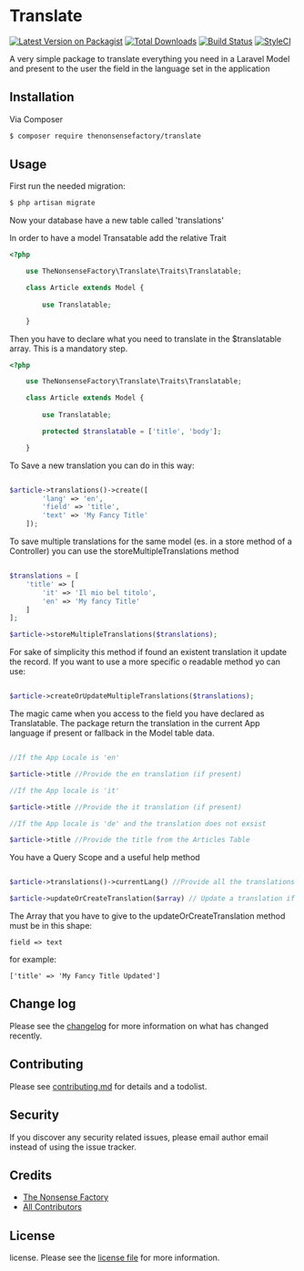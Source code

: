 # Translate

[![Latest Version on Packagist][ico-version]][link-packagist]
[![Total Downloads][ico-downloads]][link-downloads]
[![Build Status][ico-travis]][link-travis]
[![StyleCI][ico-styleci]][link-styleci]

A very simple package to translate everything you need in a Laravel Model and present to the user the field in the language set in the application

## Installation

Via Composer

``` bash
$ composer require thenonsensefactory/translate
```

## Usage

First run the needed migration:

``` bash
$ php artisan migrate
```
Now your database have a new table called 'translations'

In order to have a model Transatable add the relative Trait

``` php
<?php

    use TheNonsenseFactory\Translate\Traits\Translatable;

    class Article extends Model {
        
        use Translatable;

    }
```

Then you have to declare what you need to translate in the $translatable array.
This is a mandatory step.

``` php
<?php

    use TheNonsenseFactory\Translate\Traits\Translatable;

    class Article extends Model {
        
        use Translatable;

        protected $translatable = ['title', 'body'];

    }
```

To Save a new translation you can do in this way:

``` php

$article->translations()->create([
        'lang' => 'en',
        'field' => 'title',
        'text' => 'My Fancy Title'
    ]);

```

To save multiple translations for the same model (es. in a store method of a Controller) you can use the storeMultipleTranslations method

``` php

$translations = [
    'title' => [
        'it' => 'Il mio bel titolo',
        'en' => 'My fancy Title'
    ]
];

$article->storeMultipleTranslations($translations);

```

For sake of simplicity this method if found an existent translation it update the record.
If you want to use a more specific o readable method yo can use:

``` php

$article->createOrUpdateMultipleTranslations($translations);

```


The magic came when you access to the field you have declared as Translatable. 
The package return the translation in the current App language if present or fallback in the Model table data.

``` php

//If the App Locale is 'en'

$article->title //Provide the en translation (if present)

//If the App locale is 'it'

$article->title //Provide the it translation (if present)

//If the App locale is 'de' and the translation does not exsist

$article->title //Provide the title from the Articles Table
```
You have a Query Scope and a useful help method

``` php

$article->translations()->currentLang() //Provide all the translations in the current App Locale set

$article->updateOrCreateTranslation($array) // Update a translation if present or create a new one in the current Language set in App Locale

```
The Array that you have to give to the updateOrCreateTranslation method must be in this shape:

    field => text

for example:
    
    ['title' => 'My Fancy Title Updated']

## Change log

Please see the [changelog](changelog.md) for more information on what has changed recently.


## Contributing

Please see [contributing.md](contributing.md) for details and a todolist.

## Security

If you discover any security related issues, please email author email instead of using the issue tracker.

## Credits

- [The Nonsense Factory][link-author]
- [All Contributors][link-contributors]

## License

license. Please see the [license file](license.md) for more information.

[ico-version]: https://img.shields.io/packagist/v/thenonsensefactory/translate.svg?style=flat-square
[ico-downloads]: https://img.shields.io/packagist/dt/thenonsensefactory/translate.svg?style=flat-square
[ico-travis]: https://img.shields.io/travis/thenonsensefactory/translate/master.svg?style=flat-square
[ico-styleci]: https://styleci.io/repos/12345678/shield

[link-packagist]: https://packagist.org/packages/thenonsensefactory/translate
[link-downloads]: https://packagist.org/packages/thenonsensefactory/translate
[link-travis]: https://travis-ci.org/thenonsensefactory/translate
[link-styleci]: https://styleci.io/repos/12345678
[link-author]: https://www.thenonsensefactory.it
[link-contributors]: ../../contributors
